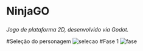 # NinjaGO
###
_Jogo de plataforma 2D, desenvolvido via Godot._

#Seleção do personagem
![selecao](https://github.com/carvalhoandre/games/blob/master/readmimagens/selecao.jpg)
#Fase 1
![fase](https://github.com/carvalhoandre/games/blob/master/readmimagens/fase.jpg)
